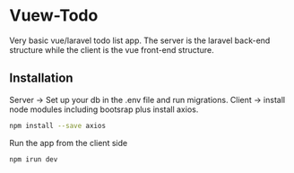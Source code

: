 # Vuew-Todo
Very basic vue/laravel todo list app. The server is the laravel back-end structure while the client is the vue front-end structure.

## Installation
Server -> Set up your db in the .env file and run migrations. 
Client -> install node modules including bootsrap plus install axios.

```bash
npm install --save axios
```
Run the app from the client side

```bash
npm irun dev
```


